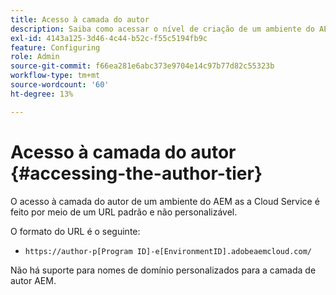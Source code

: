 ```yaml
---
title: Acesso à camada do autor
description: Saiba como acessar o nível de criação de um ambiente do AEM as a Cloud Service.
exl-id: 4143a125-3d46-4c44-b52c-f55c5194fb9c
feature: Configuring
role: Admin
source-git-commit: f66ea281e6abc373e9704e14c97b77d82c55323b
workflow-type: tm+mt
source-wordcount: '60'
ht-degree: 13%

---
```


# Acesso à camada do autor {#accessing-the-author-tier}

O acesso à camada do autor de um ambiente do AEM as a Cloud Service é feito por meio de um URL padrão e não personalizável.

O formato do URL é o seguinte:

* `https://author-p[Program ID]-e[EnvironmentID].adobeaemcloud.com/`

Não há suporte para nomes de domínio personalizados para a camada de autor AEM.
